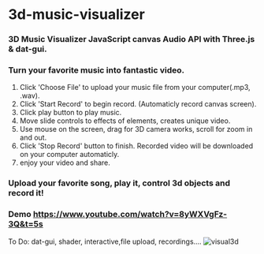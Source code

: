 # 3d-music-visualizer
### 3D Music Visualizer JavaScript canvas Audio API with Three.js  & dat-gui.
### Turn your favorite music into fantastic video.
1. Click 'Choose File' to upload your music file from your computer(.mp3, .wav).
2. Click 'Start Record' to begin record. (Automaticly record canvas screen).
3. Click play button to play music.
4. Move slide controls to effects of elements, creates unique video.
5. Use mouse on the screen, drag for 3D camera works, scroll for zoom in and out.
6. Click 'Stop Record' button to finish. Recorded video will be downloaded on your computer automaticly.
7. enjoy your video  and share.
### Upload your favorite song, play it, control 3d objects and record it!

### Demo https://www.youtube.com/watch?v=8yWXVgFz-3Q&t=5s

To Do:
dat-gui,
shader,
interactive,file upload, recordings....
![visual3d](https://user-images.githubusercontent.com/74490365/192692944-f30dd61e-a00e-411a-bb96-9d4fa0c81d1e.png)
